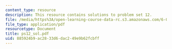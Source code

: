 ```yaml
---
content_type: resource
description: This resource contains solutions to problem set 12.
file: /media/https%3A/open-learning-course-data-rc.s3.amazonaws.com/6-041-probabilistic-systems-analysis-and-applied-probability-spring-2006/885924b9ac2833d6dac249e9b62fcbff_ps12_sol.pdf
file_type: application/pdf
resourcetype: Document
title: ps12_sol.pdf
uid: 885924b9-ac28-33d6-dac2-49e9b62fcbff
---
```

